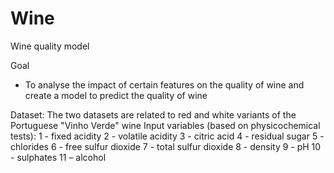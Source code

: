 # Wine
Wine quality model

Goal
- To analyse the impact of certain features on the quality of wine and create a model to predict the quality of wine 

Dataset:
The two datasets are related to red and white variants of the Portuguese "Vinho Verde" wine
Input variables (based on physicochemical tests):
1 - fixed acidity
2 - volatile acidity
3 - citric acid
4 - residual sugar
5 - chlorides
6 - free sulfur dioxide
7 - total sulfur dioxide
8 - density
9 - pH
10 - sulphates
11 – alcohol

